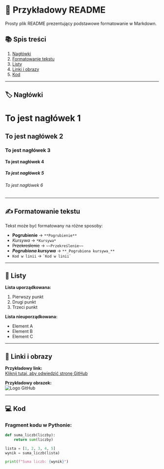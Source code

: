 # 🌟 Przykładowy README

Prosty plik README prezentujący podstawowe formatowanie w Markdown.

## 📚 Spis treści

1. [Nagłówki](#nagłówki)
2. [Formatowanie tekstu](#formatowanie-tekstu)
3. [Listy](#listy)
4. [Linki i obrazy](#linki-i-obrazy)
5. [Kod](#kod)

---

## 🏷 Nagłówki

# To jest nagłówek 1
## To jest nagłówek 2
### To jest nagłówek 3
#### To jest nagłówek 4
##### To jest nagłówek 5
###### To jest nagłówek 6

---

## ✍️ Formatowanie tekstu

Tekst może być formatowany na różne sposoby:

- **Pogrubienie** → `**Pogrubienie**`
- *Kursywa* → `*Kursywa*`
- ~~Przekreślenie~~ → `~~Przekreślenie~~`
- **_Pogrubiona kursywa_** → `**_Pogrubiona kursywa_**`
- `Kod w linii` → `` `Kod w linii` ``

---

## 📌 Listy

**Lista uporządkowana:**
1. Pierwszy punkt
2. Drugi punkt
3. Trzeci punkt

**Lista nieuporządkowana:**
- Element A
- Element B
- Element C

---

## 🔗 Linki i obrazy

**Przykładowy link:**  
[Kliknij tutaj, aby odwiedzić stronę GitHub](https://github.com)

**Przykładowy obrazek:**  
![Logo GitHub](https://github.githubassets.com/images/modules/logos_page/GitHub-Mark.png)

---

## 💻 Kod

### Fragment kodu w Pythonie:

```python
def suma_liczb(liczby):
    return sum(liczby)

lista = [1, 2, 3, 4, 5]
wynik = suma_liczb(lista)

print(f"Suma liczb: {wynik}")
